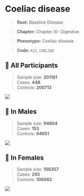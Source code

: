 # Coeliac disease

> **Root:** Baseline Disease  

> **Chapter:** Chapter XI- Digestive  

> **Phenotype:** Coeliac disease  

> **Code:** `K11_COELIAC`

## 🧪 All Participants  
> Sample size: **201161**  
> Cases: **448**  
> Controls: **200713**
<img src="/Disease/Figures/ALL/Baseline/K11_COELIAC.png"/>
<CsvTable src="/Disease_Data/ALL/Baseline/LG_K11_COELIAC.csv" label="🔍 View full results" />

## 👨 In Males  
> Sample size: **94804**  
> Cases: **153**  
> Controls: **94651**
<img src="/Disease/Figures/Male/Baseline/K11_COELIAC.png"/>
<CsvTable src="/Disease_Data/Male/Baseline/LG_K11_COELIAC.csv" label="🔍 View full results" />

## 👩 In Females  
> Sample size: **106357**  
> Cases: **295**  
> Controls: **106062**
<img src="/Disease/Figures/Female/Baseline/K11_COELIAC.png"/>
<CsvTable src="/Disease_Data/Female/Baseline/LG_K11_COELIAC.csv" label="🔍 View full results" />
